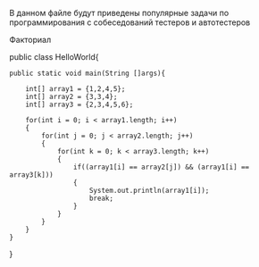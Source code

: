 В данном файле будут приведены популярные задачи по программирования с собеседований тестеров и автотестеров

Факториал

public class HelloWorld{

    public static void main(String []args){
    
        int[] array1 = {1,2,4,5};
        int[] array2 = {3,3,4};
        int[] array3 = {2,3,4,5,6};
        
        for(int i = 0; i < array1.length; i++)
        {
            for(int j = 0; j < array2.length; j++)
            {
                for(int k = 0; k < array3.length; k++)
                {
                    if((array1[i] == array2[j]) && (array1[i] == array3[k]))
                    {
                        System.out.println(array1[i]);
                        break;
                    }
                }
            }
        }
    }
}

